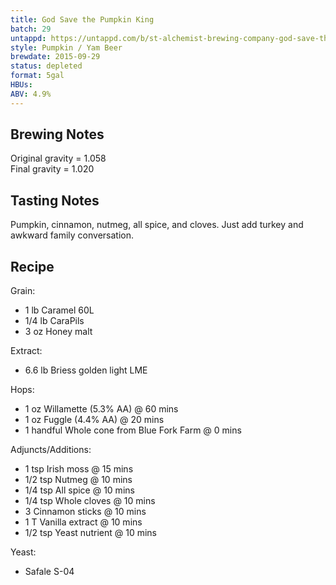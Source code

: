 ```yaml
---
title: God Save the Pumpkin King
batch: 29
untappd: https://untappd.com/b/st-alchemist-brewing-company-god-save-the-pumpkin-king/1297062
style: Pumpkin / Yam Beer
brewdate: 2015-09-29
status: depleted
format: 5gal
HBUs:
ABV: 4.9%
---
```

## Brewing Notes  
Original gravity = 1.058  
Final gravity = 1.020

## Tasting Notes
Pumpkin, cinnamon, nutmeg, all spice, and cloves. Just add turkey and awkward family conversation.

## Recipe
Grain:

  + 1 lb Caramel 60L
  + 1/4 lb CaraPils
  + 3 oz Honey malt

Extract:

  + 6.6 lb Briess golden light LME

Hops:

  + 1 oz Willamette (5.3% AA) @ 60 mins
  + 1 oz Fuggle (4.4% AA) @ 20 mins
  + 1 handful Whole cone from Blue Fork Farm @ 0 mins

Adjuncts/Additions:

  + 1 tsp Irish moss @ 15 mins
  + 1/2 tsp Nutmeg @ 10 mins
  + 1/4 tsp All spice @ 10 mins
  + 1/4 tsp Whole cloves @ 10 mins
  + 3 Cinnamon sticks @ 10 mins
  + 1 T Vanilla extract @ 10 mins
  + 1/2 tsp Yeast nutrient @ 10 mins

Yeast:

  + Safale S-04
